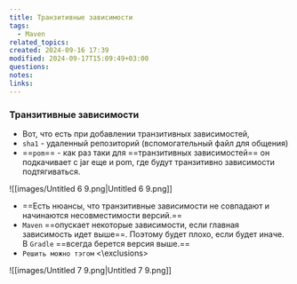 ```yaml
---
title: Транзитивные зависимости
tags:
  - Maven
related_topics: 
created: 2024-09-16 17:39
modified: 2024-09-17T15:09:49+03:00
questions: 
notes: 
links: 
---
```


### Транзитивные зависимости

- Вот, что есть при добавлении транзитивных зависимостей,
- `sha1` - удаленный репозиторий (вспомогательный файл для общения)
- ==`pom`== - как раз таки для ==транзитивных зависимостей== он подкачивает с jar еще и pom, где будут транзитивно зависимости подтягиваться.

![[images/Untitled 6 9.png|Untitled 6 9.png]]

- ==Есть нюансы, что транзитивные зависимости не совпадают и начинаются несовместимости версий.==
- `Maven` ==опускает некоторые зависимости, если главная зависимость идет выше==. Поэтому будет плохо, если будет иначе. В `Gradle` ==всегда берется версия выше.==
- `Решить можно тэгом` <\exclusions>

![[images/Untitled 7 9.png|Untitled 7 9.png]]

